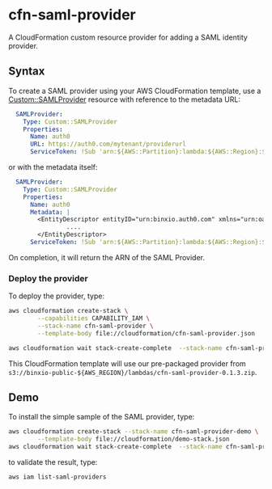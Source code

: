 # cfn-saml-provider
A CloudFormation custom resource provider for adding a SAML identity provider.  

## Syntax
To create a SAML provider using your AWS CloudFormation template, use a [Custom::SAMLProvider](docs/saml-provider.md) resource with reference
to the metadata URL:

```yaml
  SAMLProvider:
    Type: Custom::SAMLProvider
    Properties:
      Name: auth0
      URL: https://auth0.com/mytenant/providerurl
      ServiceToken: !Sub 'arn:${AWS::Partition}:lambda:${AWS::Region}:${AWS::AccountId}:function:cfn-saml-provider'
```
or with the metadata itself:

```yaml
  SAMLProvider:
    Type: Custom::SAMLProvider
    Properties:
      Name: auth0
      Metadata: |
        <EntityDescriptor entityID="urn:binxio.auth0.com" xmlns="urn:oasis:names:tc:SAML:2.0:metadata">
                ....
        </EntityDescriptor>
      ServiceToken: !Sub 'arn:${AWS::Partition}:lambda:${AWS::Region}:${AWS::AccountId}:function:cfn-saml-provider'
```

On completion, it will return the ARN of the SAML Provider.

### Deploy the provider
To deploy the provider, type:

```sh
aws cloudformation create-stack \
        --capabilities CAPABILITY_IAM \
        --stack-name cfn-saml-provider \
        --template-body file://cloudformation/cfn-saml-provider.json

aws cloudformation wait stack-create-complete  --stack-name cfn-saml-provider
```

This CloudFormation template will use our pre-packaged provider from `s3://binxio-public-${AWS_REGION}/lambdas/cfn-saml-provider-0.1.3.zip`.

## Demo
To install the simple sample of the SAML provider, type:

```sh
aws cloudformation create-stack --stack-name cfn-saml-provider-demo \
        --template-body file://cloudformation/demo-stack.json
aws cloudformation wait stack-create-complete  --stack-name cfn-saml-provider-demo
```

to validate the result, type:

```sh
aws iam list-saml-providers
```

